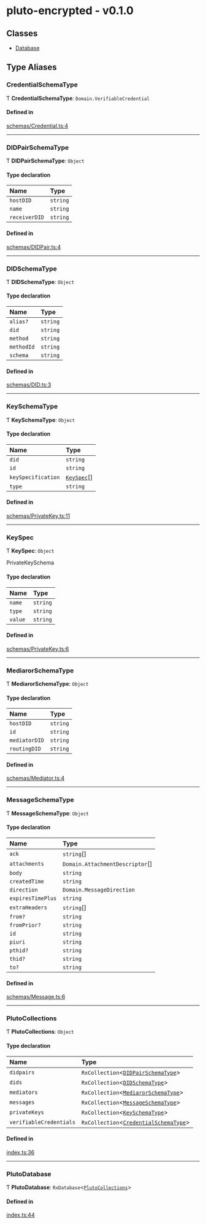 # pluto-encrypted - v0.1.0

## Classes

- [Database](classes/Database.md)

## Type Aliases

### CredentialSchemaType

Ƭ **CredentialSchemaType**: `Domain.VerifiableCredential`

#### Defined in

[schemas/Credential.ts:4](https://github.com/elribonazo/pluto-encrypted/blob/59fc391/src/schemas/Credential.ts#L4)

___

### DIDPairSchemaType

Ƭ **DIDPairSchemaType**: `Object`

#### Type declaration

| Name | Type |
| :------ | :------ |
| `hostDID` | `string` |
| `name` | `string` |
| `receiverDID` | `string` |

#### Defined in

[schemas/DIDPair.ts:4](https://github.com/elribonazo/pluto-encrypted/blob/59fc391/src/schemas/DIDPair.ts#L4)

___

### DIDSchemaType

Ƭ **DIDSchemaType**: `Object`

#### Type declaration

| Name | Type |
| :------ | :------ |
| `alias?` | `string` |
| `did` | `string` |
| `method` | `string` |
| `methodId` | `string` |
| `schema` | `string` |

#### Defined in

[schemas/DID.ts:3](https://github.com/elribonazo/pluto-encrypted/blob/59fc391/src/schemas/DID.ts#L3)

___

### KeySchemaType

Ƭ **KeySchemaType**: `Object`

#### Type declaration

| Name | Type |
| :------ | :------ |
| `did` | `string` |
| `id` | `string` |
| `keySpecification` | [`KeySpec`](modules.md#keyspec)[] |
| `type` | `string` |

#### Defined in

[schemas/PrivateKey.ts:11](https://github.com/elribonazo/pluto-encrypted/blob/59fc391/src/schemas/PrivateKey.ts#L11)

___

### KeySpec

Ƭ **KeySpec**: `Object`

PrivateKeySchema

#### Type declaration

| Name | Type |
| :------ | :------ |
| `name` | `string` |
| `type` | `string` |
| `value` | `string` |

#### Defined in

[schemas/PrivateKey.ts:6](https://github.com/elribonazo/pluto-encrypted/blob/59fc391/src/schemas/PrivateKey.ts#L6)

___

### MediarorSchemaType

Ƭ **MediarorSchemaType**: `Object`

#### Type declaration

| Name | Type |
| :------ | :------ |
| `hostDID` | `string` |
| `id` | `string` |
| `mediatorDID` | `string` |
| `routingDID` | `string` |

#### Defined in

[schemas/Mediator.ts:4](https://github.com/elribonazo/pluto-encrypted/blob/59fc391/src/schemas/Mediator.ts#L4)

___

### MessageSchemaType

Ƭ **MessageSchemaType**: `Object`

#### Type declaration

| Name | Type |
| :------ | :------ |
| `ack` | `string`[] |
| `attachments` | `Domain.AttachmentDescriptor`[] |
| `body` | `string` |
| `createdTime` | `string` |
| `direction` | `Domain.MessageDirection` |
| `expiresTimePlus` | `string` |
| `extraHeaders` | `string`[] |
| `from?` | `string` |
| `fromPrior?` | `string` |
| `id` | `string` |
| `piuri` | `string` |
| `pthid?` | `string` |
| `thid?` | `string` |
| `to?` | `string` |

#### Defined in

[schemas/Message.ts:6](https://github.com/elribonazo/pluto-encrypted/blob/59fc391/src/schemas/Message.ts#L6)

___

### PlutoCollections

Ƭ **PlutoCollections**: `Object`

#### Type declaration

| Name | Type |
| :------ | :------ |
| `didpairs` | `RxCollection`<[`DIDPairSchemaType`](modules.md#didpairschematype)\> |
| `dids` | `RxCollection`<[`DIDSchemaType`](modules.md#didschematype)\> |
| `mediators` | `RxCollection`<[`MediarorSchemaType`](modules.md#mediarorschematype)\> |
| `messages` | `RxCollection`<[`MessageSchemaType`](modules.md#messageschematype)\> |
| `privateKeys` | `RxCollection`<[`KeySchemaType`](modules.md#keyschematype)\> |
| `verifiableCredentials` | `RxCollection`<[`CredentialSchemaType`](modules.md#credentialschematype)\> |

#### Defined in

[index.ts:36](https://github.com/elribonazo/pluto-encrypted/blob/59fc391/src/index.ts#L36)

___

### PlutoDatabase

Ƭ **PlutoDatabase**: `RxDatabase`<[`PlutoCollections`](modules.md#plutocollections)\>

#### Defined in

[index.ts:44](https://github.com/elribonazo/pluto-encrypted/blob/59fc391/src/index.ts#L44)
